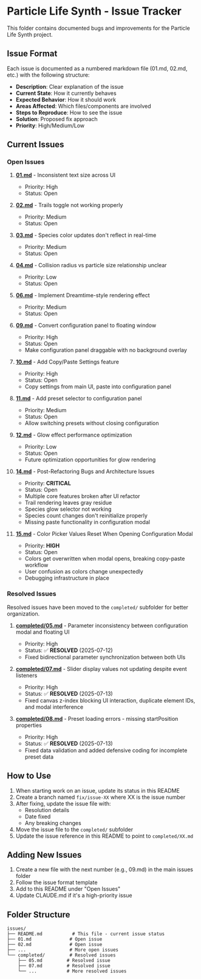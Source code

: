 # Particle Life Synth - Issue Tracker

This folder contains documented bugs and improvements for the Particle Life Synth project.

## Issue Format

Each issue is documented as a numbered markdown file (01.md, 02.md, etc.) with the following structure:

- **Description**: Clear explanation of the issue
- **Current State**: How it currently behaves
- **Expected Behavior**: How it should work
- **Areas Affected**: Which files/components are involved
- **Steps to Reproduce**: How to see the issue
- **Solution**: Proposed fix approach
- **Priority**: High/Medium/Low

## Current Issues

### Open Issues

1. **[01.md](01.md)** - Inconsistent text size across UI
   - Priority: High
   - Status: Open
   
2. **[02.md](02.md)** - Trails toggle not working properly
   - Priority: Medium
   - Status: Open
   
3. **[03.md](03.md)** - Species color updates don't reflect in real-time
   - Priority: Medium
   - Status: Open
   
4. **[04.md](04.md)** - Collision radius vs particle size relationship unclear
   - Priority: Low
   - Status: Open
   
5. **[06.md](06.md)** - Implement Dreamtime-style rendering effect
   - Priority: Medium
   - Status: Open

6. **[09.md](09.md)** - Convert configuration panel to floating window
   - Priority: High
   - Status: Open
   - Make configuration panel draggable with no background overlay
   
7. **[10.md](10.md)** - Add Copy/Paste Settings feature
   - Priority: High
   - Status: Open
   - Copy settings from main UI, paste into configuration panel
   
8. **[11.md](11.md)** - Add preset selector to configuration panel
   - Priority: Medium
   - Status: Open
   - Allow switching presets without closing configuration

9. **[12.md](12.md)** - Glow effect performance optimization
   - Priority: Low
   - Status: Open
   - Future optimization opportunities for glow rendering

10. **[14.md](14.md)** - Post-Refactoring Bugs and Architecture Issues
    - Priority: **CRITICAL**
    - Status: Open
    - Multiple core features broken after UI refactor
    - Trail rendering leaves gray residue
    - Species glow selector not working
    - Species count changes don't reinitialize properly
    - Missing paste functionality in configuration modal

11. **[15.md](15.md)** - Color Picker Values Reset When Opening Configuration Modal
    - Priority: **HIGH**
    - Status: Open
    - Colors get overwritten when modal opens, breaking copy-paste workflow
    - User confusion as colors change unexpectedly
    - Debugging infrastructure in place

### Resolved Issues

Resolved issues have been moved to the `completed/` subfolder for better organization.

1. **[completed/05.md](completed/05.md)** - Parameter inconsistency between configuration modal and floating UI
   - Priority: High
   - Status: ✅ **RESOLVED** (2025-07-12)
   - Fixed bidirectional parameter synchronization between both UIs

2. **[completed/07.md](completed/07.md)** - Slider display values not updating despite event listeners
   - Priority: High
   - Status: ✅ **RESOLVED** (2025-07-13)
   - Fixed canvas z-index blocking UI interaction, duplicate element IDs, and modal interference

3. **[completed/08.md](completed/08.md)** - Preset loading errors - missing startPosition properties
   - Priority: High
   - Status: ✅ **RESOLVED** (2025-07-13)
   - Fixed data validation and added defensive coding for incomplete preset data

## How to Use

1. When starting work on an issue, update its status in this README
2. Create a branch named `fix/issue-XX` where XX is the issue number
3. After fixing, update the issue file with:
   - Resolution details
   - Date fixed
   - Any breaking changes
4. Move the issue file to the `completed/` subfolder
5. Update the issue reference in this README to point to `completed/XX.md`

## Adding New Issues

1. Create a new file with the next number (e.g., 09.md) in the main issues folder
2. Follow the issue format template
3. Add to this README under "Open Issues"
4. Update CLAUDE.md if it's a high-priority issue

## Folder Structure

```
issues/
├── README.md           # This file - current issue status
├── 01.md              # Open issue
├── 02.md              # Open issue
├── ...                # More open issues
└── completed/         # Resolved issues
    ├── 05.md         # Resolved issue
    ├── 07.md         # Resolved issue
    └── ...           # More resolved issues
```
